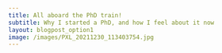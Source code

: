 ```yaml
---
title: All aboard the PhD train!
subtitle: Why I started a PhD, and how I feel about it now
layout: blogpost_option1
image: /images/PXL_20211230_113403754.jpg
---
```

